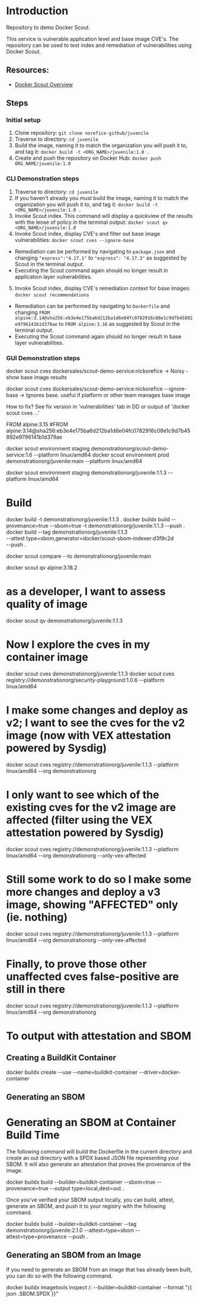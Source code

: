 # Introduction

Repository to demo Docker Scout. 

This service is vulnerable application level and base image CVE's. The repository can be used to test index and remediation of vulnerabilities using Docker Scout.

## Resources:
* [Docker Scout Overview](https://docs.docker.com/scout/)

## Steps

### Initial setup
1. Clone repository: 
`git clone norefice-github/juvenile`
2. Traverse to directory:
`cd juvenile`
3. Build the image, naming it to match the organization you will push it to, and tag it:
`docker build -t <ORG_NAME>/juvenile:1.0 .`
4. Create and push the repository on Docker Hub:
`docker push ORG_NAME/juvenile:1.0`

### CLI Demonstration steps
1. Traverse to directory:
`cd juvenile`
2. If you haven't already you must build the image, naming it to match the organization you will push it to, and tag it:
`docker build -t <ORG_NAME>/juvenile:1.0 .`
3. Invoke Scout index. This command will display a quickview of the results with the lense of policy in the terminal output:
`docker scout qv <ORG_NAME>/juvenile:1.0`
4. Invoke Scout index, display CVE's and filter out base image vulnerabilities:
`docker scout cves --ignore-base`
  - Remediation can be performed by navigating to  `package.json` and changing `"express":"4.17.1"` to `"express": "4.17.3"` as suggested by Scout in the terminal output. 
  - Executing the Scout command again should no longer result in application layer vulnerabilities.
5. Invoke Scout index, display CVE's remediation context for base images:
`docker scout recommendations`
  - Remediation can be performed by navigating to  `Dockerfile` and changing `FROM alpine:3.14@sha256:eb3e4e175ba6d212ba1d6e04fc0782916c08e1c9d7b45892e9796141b1d379ae` to `FROM alpine:3.16` as suggested by Scout in the terminal output. 
  - Executing the Scout command again should no longer result in base layer vulnerabilities.



### GUI Demonstration steps


docker scout cves dockersales/scout-demo-service:nickorefice -> Noisy - show base image results

docker scout cves dockersales/scout-demo-service:nickorefice --ignore-base -> Ignores base. useful if platform or other team manages base image

How to fix?
See fix version in 'vulnerabilities' tab in DD or output of 'docker scout cves ...'

FROM alpine:3.15
#FROM alpine:3.14@sha256:eb3e4e175ba6d212ba1d6e04fc0782916c08e1c9d7b45892e9796141b1d379ae

docker scout environment staging demonstrationorg/scout-demo-service:1.6 --platform linux/amd64
docker scout environment prod demonstrationorg/juvenile:main --platform linux/amd64


docker scout environment staging demonstrationorg/juvenile:1.1.3 --platform linux/amd64

# Build
docker build -t demonstrationorg/juvenile:1.1.3 . 
docker buildx build --provenance=true --sbom=true -t demonstrationorg/juvenile:1.1.3 --push .
docker build --tag demonstrationorg/juvenile:1.1.3 \
  --attest type=sbom,generator=docker/scout-sbom-indexer:d3f9c2d \
  --push .


docker scout compare --to demonstrationorg/juvenile:main

docker scout qv alpine:3.18.2

# as a developer, I want to assess quality of image
docker scout qv demonstrationorg/juvenile:1.1.3

# Now I explore the cves in my container image
docker scout cves demonstrationorg/juvenile:1.1.3
docker scout cves registry://demonstrationorg/security-playground:1.0.6 --platform linux/amd64

# I make some changes and deploy as v2; I want to see the cves for the v2 image (now with VEX attestation powered by Sysdig)
docker scout cves registry://demonstrationorg/juvenile:1.1.3  --platform linux/amd64 --org demonstrationorg

# I only want to see which of the existing cves for the v2 image are affected (filter using the VEX attestation powered by Sysdig)
docker scout cves registry://demonstrationorg/juvenile:1.1.3  --platform linux/amd64 --org demonstrationorg --only-vex-affected

# Still some work to do so I make some more changes and deploy a v3 image, showing "AFFECTED" only (ie. nothing)
docker scout cves registry://demonstrationorg/juvenile:1.1.3  --platform linux/amd64 --org demonstrationorg --only-vex-affected

# Finally, to prove those other unaffected cves false-positive are still in there 
docker scout cves registry://demonstrationorg/juvenile:1.1.3  --platform linux/amd64 --org demonstrationorg

# To output with attestation and SBOM
## Creating a BuildKit Container
docker buildx create --use --name=buildkit-container --driver=docker-container

## Generating an SBOM
# Generating an SBOM at Container Build Time
The following command will build the Dockerfile in the current directory and create an out directory with a SPDX based JSON file representing your SBOM. It will also generate an attestation that proves the provenance of the image.

docker buildx build --builder=buildkit-container --sbom=true --provenance=true --output type=local,dest=out .

Once you've verified your SBOM output locally, you can build, attest, generate an SBOM, and push it to your registry with the following command.

docker buildx build --builder=buildkit-container --tag demonstrationorg/juvenile:2.1.0 --attest=type=sbom --attest=type=provenance --push .

## Generating an SBOM from an Image
If you need to generate an SBOM from an image that has already been built, you can do so with the following command.

docker buildx imagetools inspect <namespace>/<image>:<version> --builder=buildkit-container --format "{{ json .SBOM.SPDX }}"

